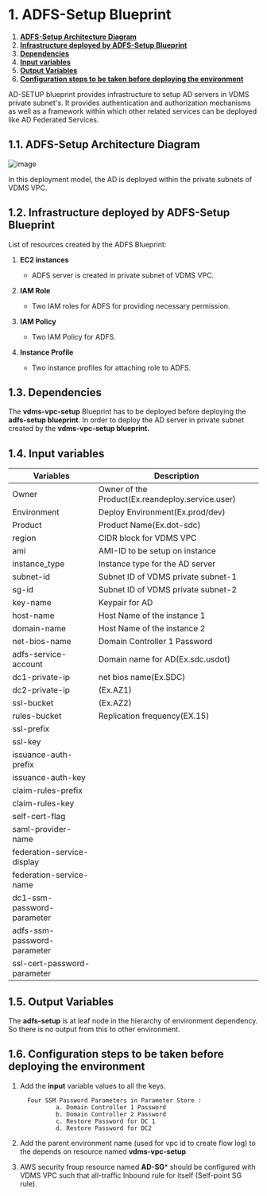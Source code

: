 # 1. **ADFS-Setup Blueprint**

1. [**ADFS-Setup Architecture Diagram**](#11-adfs-setup-architecture-diagram)
1. [**Infrastructure deployed by ADFS-Setup Blueprint**](#12-infrastructure-deployed-by-adfs-setup-blueprint)
1. [**Dependencies**](#13-dependencies)
1. [**Input variables**](#14-input-variables)
1. [**Output Variables**](#15-output-variables)
1. [**Configuration steps to be taken before deploying the environment**](#16-configuration-steps-to-be-taken-before-deploying-the-environment)

AD-SETUP blueprint provides infrastructure to setup AD servers in VDMS private subnet's. It provides authentication and authorization mechanisms as well as a framework within which other related services can be deployed like AD Federated Services.
## 1.1. **ADFS-Setup Architecture Diagram**

![image](https://user-images.githubusercontent.com/20499487/32883733-2ad223de-cade-11e7-81e3-af67dac7ba78.png)

In this deployment model, the AD is deployed within the private subnets of VDMS VPC. 

## 1.2. **Infrastructure deployed by ADFS-Setup Blueprint**

List of resources created by the ADFS Blueprint:

1. **EC2 instances**

    * ADFS server is created in private subnet of  VDMS VPC.

1. **IAM Role**

    *  Two IAM roles for ADFS for providing necessary permission.
    
1. **IAM Policy**

    *  Two IAM Policy for ADFS.
    
1. **Instance Profile**

    *  Two instance profiles for attaching role to ADFS.
    
## 1.3. **Dependencies**

The **vdms-vpc-setup** Blueprint has to be deployed before deploying the **adfs-setup blueprint**. In order to deploy the AD server in private subnet created by the **vdms-vpc-setup blueprint.**

## 1.4. **Input variables**

|    **Variables**               |         **Description**                                  |
|--------------------------------|----------------------------------------------------------|
| Owner                          | Owner of the Product(Ex.reandeploy.service.user)         |
| Environment                    | Deploy Environment(Ex.prod/dev)                          |
| Product                        | Product Name(Ex.dot-sdc)                                 |
| region                         | CIDR block for VDMS VPC                                  |
| ami                            | AMI-ID to be setup on instance                           |
| instance_type                  | Instance type for the AD server                          |
| subnet-id                      | Subnet ID of VDMS private subnet-1                       |
| sg-id                          | Subnet ID of VDMS private subnet-2                       |
| key-name                       | Keypair for AD                                           |
| host-name                      | Host Name of the instance 1                              |
| domain-name                    | Host Name of the instance 2                              |
| net-bios-name                  | Domain Controller 1 Password                             |
| adfs-service-account           | Domain name for AD(Ex.sdc.usdot)                         |
| dc1-private-ip                 | net bios name(Ex.SDC)                                    |
| dc2-private-ip                 | (Ex.AZ1)                               |
| ssl-bucket                     | (Ex.AZ2)                               |
| rules-bucket                   | Replication frequency(EX.15)       |
| ssl-prefix                     |                 |
| ssl-key                        |     |
| issuance-auth-prefix           |     |
| issuance-auth-key              |     |
| claim-rules-prefix             |          |
| claim-rules-key                |       |
| self-cert-flag                 |     |
| saml-provider-name             |     |
| federation-service-display     |     |
| federation-service-name        |     |
| dc1-ssm-password-parameter     |     |
| adfs-ssm-password-parameter    |     |
| ssl-cert-password-parameter    |     |  

## 1.5. **Output Variables**
 The **adfs-setup** is at leaf node in the hierarchy of environment dependency. So there is no output from this to other environment.

## 1.6. **Configuration steps to be taken before deploying the environment**  

1. Add the **input** variable values to all the keys.

         Four SSM Password Parameters in Parameter Store :
                 a. Domain Controller 1 Password
                 b. Domain Controller 2 Password
                 c. Restore Password for DC 1
                 d. Restore Password for DC2

1. Add the parent environment name (used for vpc id to create flow log) to the depends on resource named **vdms-vpc-setup**
1. AWS security froup resource named **AD-SG*** should be configured with VDMS VPC such that all-traffic Inbound rule for itself (Self-point SG rule).        
